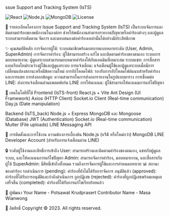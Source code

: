 ssue Support and Tracking System (IsTS)

<img alt="React" src="https://img.shields.io/badge/React-19-blue.svg">
<img alt="Node.js" src="https://img.shields.io/badge/Node.js-22.x-green.svg">
<img alt="MongoDB" src="https://img.shields.io/badge/MongoDB-4.x-green.svg">
<img alt="License" src="https://img.shields.io/badge/license-MIT-blue.svg">

📝 รายละเอียดโครงการ
Issue Support and Tracking System (IsTS) เป็นระบบจัดการและติดตามคำร้องของพนักงานในองค์กร ช่วยให้พนักงานสามารถรายงานปัญหาหรือคำร้องต่างๆ และผู้ดูแลระบบสามารถติดตาม จัดการ และตอบสนองต่อคำร้องเหล่านั้นได้อย่างมีประสิทธิภาพ

✨ คุณสมบัติหลัก
การจัดการผู้ใช้: ระบบสมาชิกพร้อมบทบาทแบบหลายระดับ (User, Admin, SuperAdmin)
การจัดการคำร้อง: ผู้ใช้สามารถสร้าง แก้ไข และติดตามคำร้องของตนเอง
ระบบการมอบหมายงาน: ผู้ดูแลระบบสามารถมอบหมายคำร้องให้กับแอดมินที่เหมาะสม
ระบบแชท: การสื่อสารแบบเรียลไทม์ระหว่างผู้ใช้และผู้ดูแลระบบ
การแจ้งเตือน: แจ้งเตือนผู้ใช้และผู้ดูแลระบบเมื่อมีการเปลี่ยนแปลงสถานะหรือมีข้อความใหม่
การอัปโหลดไฟล์: รองรับการอัปโหลดไฟล์แนบสำหรับคำร้องและการแชท
การส่งออกข้อมูล: ความสามารถในการส่งออกรายงานในรูปแบบตาราง
การเชื่อมต่อ LINE: ส่งการแจ้งเตือนผ่านแพลตฟอร์ม LINE
การให้คะแนน: ผู้ใช้สามารถให้คะแนนการแก้ไขปัญหา

🔧 เทคโนโลยีที่ใช้
Frontend (IsTS-front)
React.js + Vite
Ant Design (UI Framework)
Axios (HTTP Client)
Socket.io Client (Real-time communication)
Day.js (Date manipulation)

Backend (IsTS_back)
Node.js + Express
MongoDB และ Mongoose (Database)
JWT (Authentication)
Socket.io (Real-time communication)
Multer (File uploads)
LINE Messaging API

🚀 การติดตั้งและการใช้งาน
ความต้องการเบื้องต้น
Node.js (v14 หรือใหม่กว่า)
MongoDB
LINE Developer Account (สำหรับการแจ้งเตือนผ่าน LINE)

🔒 ระดับผู้ใช้งานและสิทธิ์การเข้าถึง
User: สามารถสร้างและติดตามคำร้องของตนเอง, แชทกับผู้ดูแลระบบ, และให้คะแนนการแก้ไขปัญหา
Admin: สามารถจัดการคำร้อง, มอบหมายงาน, และสื่อสารกับผู้ใช้
SuperAdmin: มีสิทธิ์เข้าถึงทั้งหมด รวมถึงการจัดการผู้ใช้และการกำหนดบทบาท
📊 สถานะของคำร้อง
รอดำเนินการ (pending): คำร้องที่ยังไม่ได้รับการจัดการ
อนุมัติแล้ว (approved): คำร้องที่ได้รับการอนุมัติและกำลังดำเนินการ
ถูกปฏิเสธ (rejected): คำร้องที่ถูกปฏิเสธพร้อมเหตุผล
เสร็จสิ้น (completed): คำร้องที่ได้รับการแก้ไขเรียบร้อยแล้ว

👥 ผู้พัฒนา
Your Name - Potsawat Krudprasert
Contributor Name - Masa Wianwong

📄 ลิขสิทธิ์
Copyright © 2023. All rights reserved.
